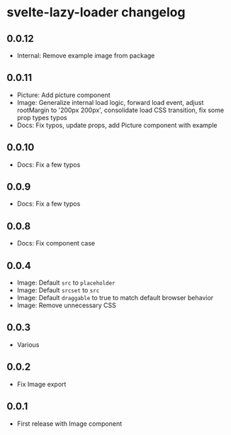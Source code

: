 # svelte-lazy-loader changelog

## 0.0.12

- Internal: Remove example image from package

## 0.0.11

- Picture: Add picture component
- Image: Generalize internal load logic, forward load event, adjust rootMargin to '200px 200px', consolidate load CSS transition, fix some prop types typos
- Docs: Fix typos, update props, add Picture component with example

## 0.0.10

- Docs: Fix a few typos

## 0.0.9

- Docs: Fix a few typos

## 0.0.8

- Docs: Fix component case

## 0.0.4

- Image: Default `src` to `placeholder`
- Image: Default `srcset` to `src`
- Image: Default `draggable` to true to match default browser behavior
- Image: Remove unnecessary CSS

## 0.0.3

- Various

## 0.0.2

- Fix Image export

## 0.0.1

- First release with Image component